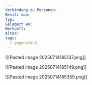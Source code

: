 ```yaml
---
Verbindung zu Personen: 
Besitz von: 
Typ: 
Gelagert wo: 
Herkunft: 
Alter: 
tags:
  - gegenstand
---
```

![[Pasted image 20250714185137.png]]

![[Pasted image 20250714185149.png]]


![[Pasted image 20250714185359.png]]

